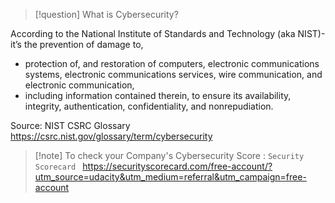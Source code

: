 
>[!question] What is Cybersecurity? 

According to the National Institute of Standards and Technology (aka NIST)- it’s the prevention of damage to, 
- protection of, and restoration of computers, electronic communications systems, electronic communications services, wire communication, and electronic communication, 
- including information contained therein, to ensure its availability, integrity, authentication, confidentiality, and nonrepudiation. 

Source: NIST CSRC Glossary https://csrc.nist.gov/glossary/term/cybersecurity



>[!note] To check your Company's Cybersecurity Score : `Security Scorecard `
> https://securityscorecard.com/free-account/?utm_source=udacity&utm_medium=referral&utm_campaign=free-account
